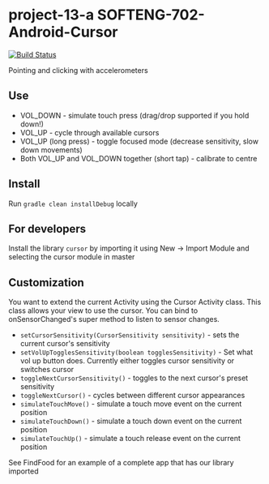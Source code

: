 # project-13-a SOFTENG-702-Android-Cursor
[![Build Status](https://travis-ci.com/mkem114/SOFTENG-702-Android-Cursor.svg?token=4tn5PhULbqssssJGM5Gs&branch=master)](https://travis-ci.com/mkem114/SOFTENG-702-Android-Cursor)

Pointing and clicking with accelerometers

## Use

- VOL_DOWN - simulate touch press (drag/drop supported if you hold down!)
- VOL_UP - cycle through available cursors
- VOL_UP (long press) - toggle focused mode (decrease sensitivity, slow down movements)
- Both VOL_UP and VOL_DOWN together (short tap) - calibrate to centre

## Install

Run `gradle clean installDebug` locally

## For developers

Install the library `cursor` by importing it using New -> Import Module and selecting the cursor module in master

## Customization

You want to extend the current Activity using the Cursor Activity class. This class allows your view to use the cursor.
You can bind to onSensorChanged's super method to listen to sensor changes.

- `setCursorSensitivity(CursorSensitivity sensitivity)` - sets the current cursor's sensitivity
- `setVolUpTogglesSensitivity(boolean togglesSensitivity)` - Set what vol up button does. Currently either toggles cursor sensitivity or switches cursor
- `toggleNextCursorSensitivity()` - toggles to the next cursor's preset sensitivity
- `toggleNextCursor()` - cycles between different cursor appearances
- `simulateTouchMove()` - simulate a touch move event on the current position
- `simulateTouchDown()` - simulate a touch down event on the current position
- `simulateTouchUp()` - simulate a touch release event on the current position

See FindFood for an example of a complete app that has our library imported
